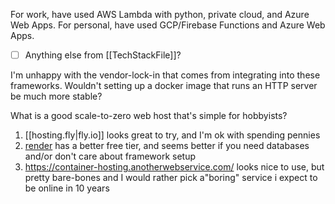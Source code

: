 For work, have used AWS Lambda with python, private cloud, and Azure Web Apps.
For personal, have used GCP/Firebase Functions and Azure Web Apps.
- [ ] Anything else from [[TechStackFile]]?

I'm unhappy with the vendor-lock-in that comes from integrating into these frameworks.
Wouldn't setting up a docker image that runs an HTTP server be much more stable?

What is a good scale-to-zero web host that's simple for hobbyists? 

1. [[hosting.fly|fly.io]] looks great to try, and I'm ok with spending pennies
2. [render](https://render.com/pricing) has a better free tier, and seems better if you need databases and/or don't care about framework setup
3. https://container-hosting.anotherwebservice.com/ looks nice to use, but pretty bare-bones and I would rather pick a"boring" service i expect to be online in 10 years

